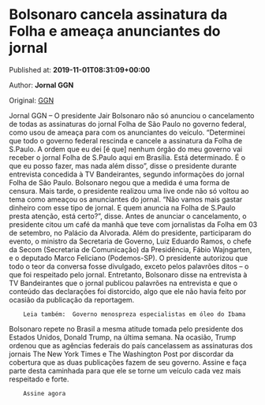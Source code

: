 
# Bolsonaro cancela assinatura da Folha e ameaça anunciantes do jornal

Published at: **2019-11-01T08:31:09+00:00**

Author: **Jornal GGN**

Original: [GGN](https://jornalggn.com.br/politica/bolsonaro-cancela-assinatura-da-folha-e-ameaca-anunciantes-do-jornal/)

Jornal GGN – O presidente Jair Bolsonaro não só anunciou o cancelamento de todas as assinaturas do jornal Folha de São Paulo no governo federal, como usou de ameaça para com os anunciantes do veículo.
“Determinei que todo o governo federal rescinda e cancele a assinatura da Folha de S.Paulo. A ordem que eu dei [é que] nenhum órgão do meu governo vai receber o jornal Folha de S.Paulo aqui em Brasília. Está determinado. É o que eu posso fazer, mas nada além disso”, disse o presidente durante entrevista concedida à TV Bandeirantes, segundo informações do jornal Folha de São Paulo. Bolsonaro negou que a medida é uma forma de censura.
Mais tarde, o presidente realizou uma live onde não só voltou ao tema como ameaçou os anunciantes do jornal. “Não vamos mais gastar dinheiro com esse tipo de jornal. E quem anuncia na Folha de S.Paulo presta atenção, está certo?”, disse.
Antes de anunciar o cancelamento, o presidente citou um café da manhã que teve com jornalistas da Folha em 03 de setembro, no Palácio da Alvorada. Além do presidente, participaram do evento, o ministro da Secretaria de Governo, Luiz Eduardo Ramos, o chefe da Secom (Secretaria de Comunicação) da Presidência, Fábio Wajngarten, e o deputado Marco Feliciano (Podemos-SP).
O presidente autorizou que todo o teor da conversa fosse divulgado, exceto pelos palavrões ditos – o que foi respeitado pelo jornal. Entretanto, Bolsonaro disse na entrevista à TV Bandeirantes que o jornal publicou palavrões na entrevista e que o conteúdo das declarações foi distorcido, algo que ele não havia feito por ocasião da publicação da reportagem.

        Leia também:  Governo menospreza especialistas em óleo do Ibama
      
Bolsonaro repete no Brasil a mesma atitude tomada pelo presidente dos Estados Unidos, Donald Trump, na última semana. Na ocasião, Trump ordenou que as agências federais do país cancelassem as assinaturas dos jornais The New York Times e The Washington Post por discordar da cobertura que as duas publicações fazem de seu governo.
Assine e faça parte desta caminhada para que ele se torne um veículo cada vez mais respeitado e forte.

        Assine agora
      
